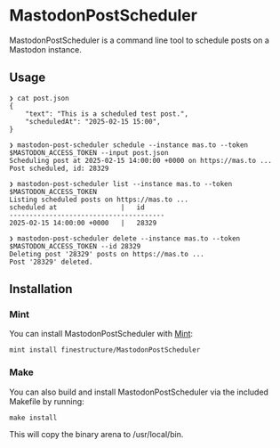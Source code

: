 # MastodonPostScheduler

MastodonPostScheduler is a command line tool to schedule posts on a Mastodon instance.

## Usage

```
❯ cat post.json
{
    "text": "This is a scheduled test post.",
    "scheduledAt": "2025-02-15 15:00",
}
```

```
❯ mastodon-post-scheduler schedule --instance mas.to --token $MASTODON_ACCESS_TOKEN --input post.json
Scheduling post at 2025-02-15 14:00:00 +0000 on https://mas.to ...
Post scheduled, id: 28329
```

```
❯ mastodon-post-scheduler list --instance mas.to --token $MASTODON_ACCESS_TOKEN
Listing scheduled posts on https://mas.to ...
scheduled at                |   id
---------------------------------------
2025-02-15 14:00:00 +0000   |   28329
```

```
❯ mastodon-post-scheduler delete --instance mas.to --token $MASTODON_ACCESS_TOKEN --id 28329
Deleting post '28329' posts on https://mas.to ...
Post '28329' deleted.
```

## Installation

### Mint

You can install MastodonPostScheduler with [Mint](https://github.com/yonaskolb/Mint):

```
mint install finestructure/MastodonPostScheduler
```

### Make

You can also build and install MastodonPostScheduler via the included Makefile by running:

```
make install
```

This will copy the binary arena to /usr/local/bin.

